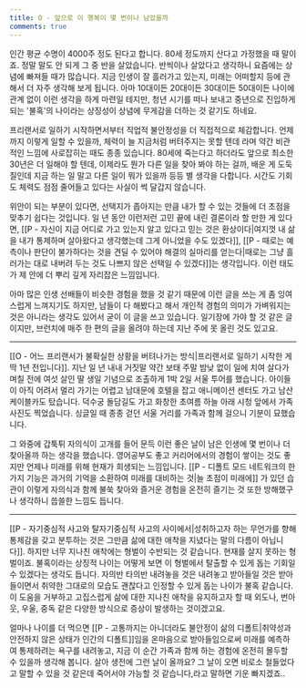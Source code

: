 ```yaml
---
title: O - 앞으로 이 행복이 몇 번이나 남았을까
comments: true
---
```


인간 평균 수명이 4000주 정도 된다고 합니다. 80세 정도까지 산다고 가정했을 때 말이죠. 정말 말도 안 되게 그 중 반을 살았습니다. 반씩이나 살았다고 생각하니 요즘에는 상념에 빠져들 때가 많습니다. 지금 인생이 잘 흘러가고 있는지, 미래는 어떠할지 등에 관해서 더 자주 생각해 보게 됩니다. 아마 10대이든 20대이든 30대이든 50대이든 나이에 관계 없이 이런 생각을 하게 마련일 테지만, 청년 시기를 떠나 보내고 중년으로 진입하게 되는 '불혹'의 나이라는 상징성이 상념에 무게감을 더하는 것 같기도 하네요.

프리랜서로 일하기 시작하면서부터 직업적 불안정성을 더 직접적으로 체감합니다. 언제까지 이렇게 일할 수 있을까, 체력이 늘 지금처럼 버텨주지는 못할 텐데 라며 약간 비관적인 느낌에 사로잡히는 때도 종종 있습니다. 80세에 죽는다고 하더라도 앞으로 최소한 30년은 더 일해야 할 텐데, 이제라도 뭔가 다른 일을 찾아 봐야 하는 걸까, 배운 게 도둑질인데 지금 하는 일 말고 다른 일이 뭐가 있을까 등등 별 생각을 다합니다. 시간도 기회도 체력도 점점 줄어들고 있다는 사실이 썩 달갑지 않습니다.

위안이 되는 부분이 있다면, 선택지가 좁아지는 만큼 내가 할 수 있는 것들에 더 초점을 맞추기 쉽다는 것입니다. 일 년 동안 이런저런 고민 끝에 내린 결론이라 할 만한 게 있다면, [[P - 자신이 지금 어디로 가고 있는지 알고 있다고 믿는 것은 환상이다|여지껏 내 삶을 내가 통제하며 살아왔다고 생각했는데 그게 아니었을 수도 있겠다]], [[P - 때로는 예측이나 판단이 불가하다는 것을 견딜 수 있어야 해결의 실마리를 얻는다|때로는 그냥 흘러가는 대로 내버려 두는 것도 나쁘지 않은 선택일 수 있겠다]]는 생각입니다. 이런 태도가 제 안에 더 뿌리 깊게 자리잡은 느낌입니다.

아마 많은 인생 선배들이 비슷한 경험을 했을 것 같기 때문에 이런 글을 쓰는 게 좀 잉여스럽게 느껴지기도 하지만, 남들이 다 해봤다고 해서 개인적 경험의 의미가 가벼워지는 것은 아니라는 생각도 있어서 굳이 이 글을 쓰고 있습니다. 일기장에 가야 할 것 같은 글이지만, 브런치에 매주 한 편의 글을 올려야 하는데 지난 주에 못 올린 것도 있고요.

---

[[O - 어느 프리랜서가 불확실한 상황을 버텨나가는 방식|프리랜서로 일하기 시작한 게 딱 1년 전입니다]]. 지난 일 년 내내 거짓말 약간 보태 주말 밤낮 없이 일에 치여 살다가 며칠 전에 여섯 살인 딸 생일 기념으로 조촐하게 1박 2일 서울 투어를 했습니다. 아이들이 아직 어려서 멀리 가기는 어렵고 남대문에 호텔을 잡고 애니메이션 센터도 가고 남산 케이블카도 탔습니다. 덕수궁 돌담길도 가고 화창한 초여름 하늘 아래 시청 앞에서 가족 사진도 찍었습니다. 싱글일 때 종종 걷던 서울 거리를 가족과 함께 걸으니 기분이 묘했습니다. 

그 와중에 갑툭튀 자의식이 고개를 들어 문득 이런 좋은 날이 남은 인생에 몇 번이나 더 찾아올까 하는 생각을 했습니다. 영어공부도 좋고 커리어에서의 경험이 쌓이는 것도 좋지만 언제나 미래를 위해 현재가 희생되는 느낌입니다. [[P - 디폴트 모드 네트워크의 한 가지 기능은 과거의 기억을 소환하여 미래를 대비하는 것|늘 초점이 미래에]] 가 있던 습관이 이렇게 자의식과 함께 불쑥 찾아와 즐거운 경험을 온전히 즐기는 것 또한 방해했구나 생각하니 씁쓸한 느낌도 듭니다. 

---

[[P - 자기중심적 사고와 탈자기중심적 사고의 사이에서|성취하고자 하는 무언가를 향해 통제감을 갖고 분투하는 것은 그만큼 삶에 대한 애착을 지녔다는 말의 다름이 아닙니다]]. 하지만 너무 지나친 애착에는 형벌이 수반되는 것 같습니다. 현재를 살지 못하는 형벌이죠. 불혹이라는 상징적 나이는 어떻게 보면 이 형벌에서 탈출할 수 있게 돕는 기회일 수 있겠다는 생각도 듭니다. 자의반 타의반 내려놓을 것은 내려놓고 받아들일 것은 받아들이면서 취약한 그대로의 모습도 괜찮다고 인정할 수 있게 돕는 나이가 불혹 같습니다. 이 도움을 거부하고 고집스럽게 삶에 대한 지나친 애착을 유지하고자 할 때 외도나, 번아웃, 우울, 중독 같은 다양한 방식으로 증상이 발생하는 것이겠고요.

얼마나 나이를 더 먹으면 [[P - 고통까지는 아니더라도 불안정이 삶의 디폴트|취약성과 안전하지 않은 상태가 인간의 디폴트]]임을 온마음으로 받아들임으로써 미래를 예측하여 통제하려는 욕구를 내려놓고, 지금 이 순간 가족과 함께 하는 경험에 온전히 몰두할 수 있을까 생각해 봅니다. 살아 생전에 그런 날이 올까요? 그 날이 오면 비로소 철들었다고 말할 수 있을 것 같은데 죽어서야 가능할 것 같습니다,라고 말하면 기운 빠지겠죠..